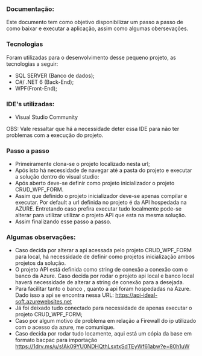### Documentação:

Este documento tem como objetivo disponibilizar um passo a passo de como baixar e executar a aplicação, assim como algumas obersevações. 


### Tecnologias

Foram utilizadas para o desenvolvimento desse pequeno projeto, as tecnologias a seguir:
- SQL SERVER (Banco de dados);
- C#/ .NET 6 (Back-End);
- WPF(Front-End);

### IDE's utilizadas:

- Visual Studio Community

OBS: Vale ressaltar que há a necessidade deter essa IDE para não ter problemas com a execução do projeto.

### Passo a passo
- Primeiramente clona-se o projeto localizado nesta url;
- Após isto há necessidade de navegar até a pasta do projeto e executar a solução dentro do visual studio:
- Após aberto deve-se definir como projeto inicializador o projeto CRUD_WPF_FORM.
- Assim que definido o projeto inicializador deve-se apenas compilar e executar. Por default a url definida no projeto é da API hospedada na AZURE. Entretando caso prefira executar tudo localmente pode-se alterar para utilizar utilizar o projeto API que esta na mesma solução.
- Assim finalizando esse passo a passo.


### Algumas observações:
- Caso decida por alterar a api acessada pelo projeto CRUD_WPF_FORM para local, há necessidade de definir como projetos inicialização ambos projetos da solução.
- O projeto API está definida como string de conexão a conexão com o banco da Azure. Caso decida por rodar o projeto api local e  banco local haverá necessidade de alterar a string de conexão  para a desejada.
- Para facilitar tanto  o banco , quanto a api foram hospedadas na Azure. Dado isso a api se encontra nessa URL: https://api-ideal-soft.azurewebsites.net
- Já foi deixado tudo conectado para necessidade de apenas executar o projeto CRUD_WPF_FORM;
- Caso por algum  motivo de problema em relação a Firewall do ip utilizado com o acesso da azure, me comunique.
- Caso decida por rodar tudo locamente, aqui está um cópia da base em formato bacpac para importação https://1drv.ms/u/s!Ak09YU0NDHQthLsxtxSdTEyWf61abw?e=80h1uW
